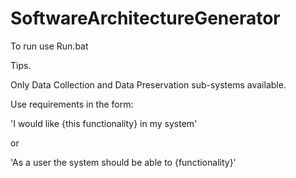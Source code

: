 # SoftwareArchitectureGenerator

To run use Run.bat

Tips.

Only Data Collection and Data Preservation sub-systems available. 

Use requirements in the form:

'I would like {this functionality} in my system' 

or 

'As a user the system should be able to {functionality}'


